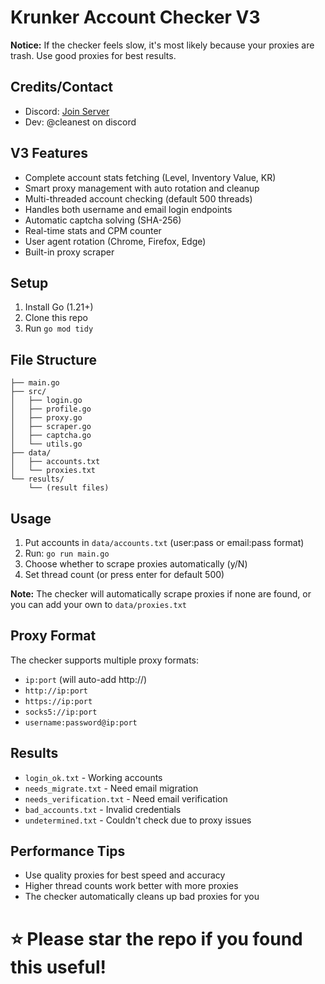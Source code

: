 # Krunker Account Checker V3

**Notice:** If the checker feels slow, it's most likely because your proxies are trash. Use good proxies for best results.

## Credits/Contact
- Discord: [Join Server](https://discord.gg/QgqKpKVG5t)
- Dev: @cleanest on discord

## V3 Features
- Complete account stats fetching (Level, Inventory Value, KR)
- Smart proxy management with auto rotation and cleanup
- Multi-threaded account checking (default 500 threads)
- Handles both username and email login endpoints
- Automatic captcha solving (SHA-256)
- Real-time stats and CPM counter
- User agent rotation (Chrome, Firefox, Edge)
- Built-in proxy scraper

## Setup
1. Install Go (1.21+)
2. Clone this repo
3. Run `go mod tidy`

## File Structure
```
├── main.go
├── src/
│   ├── login.go
│   ├── profile.go
│   ├── proxy.go
│   ├── scraper.go
│   ├── captcha.go
│   └── utils.go
├── data/
│   ├── accounts.txt
│   └── proxies.txt
└── results/
    └── (result files)
```

## Usage
1. Put accounts in `data/accounts.txt` (user:pass or email:pass format)
2. Run: `go run main.go`
3. Choose whether to scrape proxies automatically (y/N)
4. Set thread count (or press enter for default 500)

**Note:** The checker will automatically scrape proxies if none are found, or you can add your own to `data/proxies.txt`

## Proxy Format
The checker supports multiple proxy formats:
- `ip:port` (will auto-add http://)
- `http://ip:port`
- `https://ip:port` 
- `socks5://ip:port`
- `username:password@ip:port`

## Results
- `login_ok.txt` - Working accounts
- `needs_migrate.txt` - Need email migration
- `needs_verification.txt` - Need email verification
- `bad_accounts.txt` - Invalid credentials  
- `undetermined.txt` - Couldn't check due to proxy issues

## Performance Tips
- Use quality proxies for best speed and accuracy
- Higher thread counts work better with more proxies
- The checker automatically cleans up bad proxies for you

# ⭐ Please star the repo if you found this useful!

